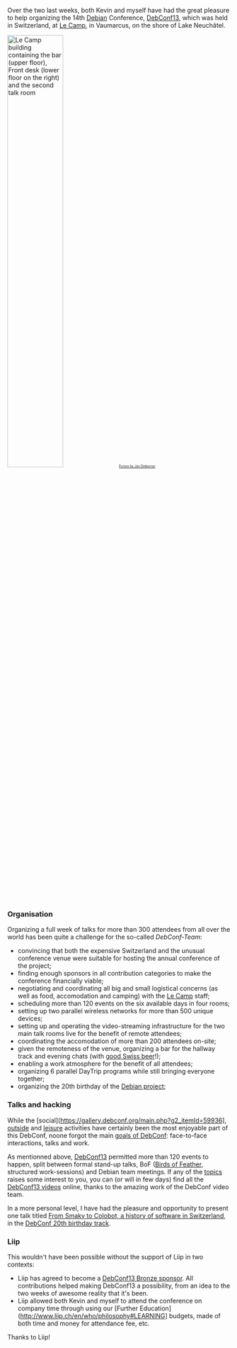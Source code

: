 Over the two last weeks, both Kevin and myself have had the great pleasure to help organizing the 14th [Debian](http://debian.org/) Conference, [DebConf13](http://debconf13.ch/ "DebConf13.ch"), which was held in Switzerland, at [Le Camp](http://www.lecamp.ch/), in Vaumarcus, on the shore of Lake Neuchâtel.

<a href="https://gallery.debconf.org/main.php?g3_itemId=60940"><img alt="Le Camp building containing the bar (upper floor), Front desk (lower floor on the right) and the second talk room" src="https://gallery.debconf.org/main.php?g2_view=core.DownloadItem&g2_itemId=60942&g2_serialNumber=2" style="width: 50%;" title="One of the buildings used for talks at DebConf13" /><span style="font-size: 0.5em;">Picture by Jan Dittberner</span></a>

### Organisation
Organizing a full week of talks for more than 300 attendees from all over the world has been quite a challenge for the so-called _DebConf-Team_:

- convincing that both the expensive Switzerland and the unusual conference venue were suitable for hosting the annual conference of the project;
- finding enough sponsors in all contribution categories to make the conference financially viable;
- negotiating and coordinating all big and small logistical concerns (as well as food, accomodation and camping) with the [Le Camp](http://www.lecamp.ch/) staff;
- scheduling more than 120 events on the six available days in four rooms;
- setting up two parallel wireless networks for more than 500 unique devices;
- setting up and operating the video-streaming infrastructure for the two main talk rooms live for the benefit of remote attendees;
- coordinating the accomodation of more than 200 attendees on-site;
- given the remoteness of the venue, organizing a bar for the hallway track and evening chats (with [good Swiss beer](http://www.haslibier.ch/)!);
- enabling a work atmosphere for the benefit of all attendees;
- organizing 6 parallel DayTrip programs while still bringing everyone together;
- organizing the 20th birthday of the [Debian project](http://debian.org/);

### Talks and hacking
While the [social](https://gallery.debconf.org/main.php?g2_itemId=59936], [outside](http://photos.cihar.com/g/2013-debconf/IMGP8487.html) and [leisure](http://joeyh.name/blog/entry/swiss_cheese/) activities have certainly been the most enjoyable part of this DebConf, noone forgot the main [goals of DebConf](http://debconf.org/goals.shtml): face-to-face interactions, talks and work.

As mentionned above, [DebConf13](http://debconf13.ch/) permitted more than 120 events to happen, split between formal stand-up talks, BoF ([Birds of Feather](https://en.wikipedia.org/wiki/Birds_of_a_feather_(computing)), structured work-sessions) and Debian team meetings.
If any of the [topics](http://penta.debconf.org/dc13_schedule/events.en.html) raises some interest to you, you can (or will in few days) find all the [DebConf13 videos](http://meetings-archive.debian.net/pub/debian-meetings/2013/debconf13/) online, thanks to the amazing work of the DebConf video team.

In a more personal level, I have had the pleasure and opportunity to present one talk titled [From Smaky to Colobot, a history of software in Switzerland](http://penta.debconf.org/dc13_schedule/events/1011.en.html), in the [DebConf 20th birthday track](http://debconf13.debconf.org/birthday.xhtml).
### Liip
This wouldn't have been possible without the support of Liip in two contexts:

- Liip has agreed to become a [DebConf13 Bronze sponsor](http://debconf13.debconf.org/sponsors.xhtml#cat3-sponsors). All contributions helped making DebConf13 a possibility, from an idea to the two weeks of awesome reality that it's been.
- Liip allowed both Kevin and myself to attend the conference on company time through using our [Further Education](http://www.liip.ch/en/who/philosophy#LEARNING] budgets, made of both time and money for attendance fee, etc.

Thanks to Liip!
